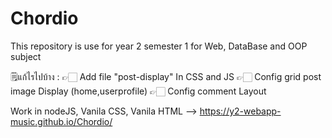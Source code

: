 # Chordio
This repository is use for year 2 semester 1 for Web, DataBase and OOP subject

🗒️แก้ไรไปบ้าง :
👉🏻 Add file "post-display" In CSS and JS
👉🏻 Config grid post image Display (home,userprofile)
👉🏻 Config comment Layout


Work in nodeJS, Vanila CSS, Vanila HTML
--> https://y2-webapp-music.github.io/Chordio/

